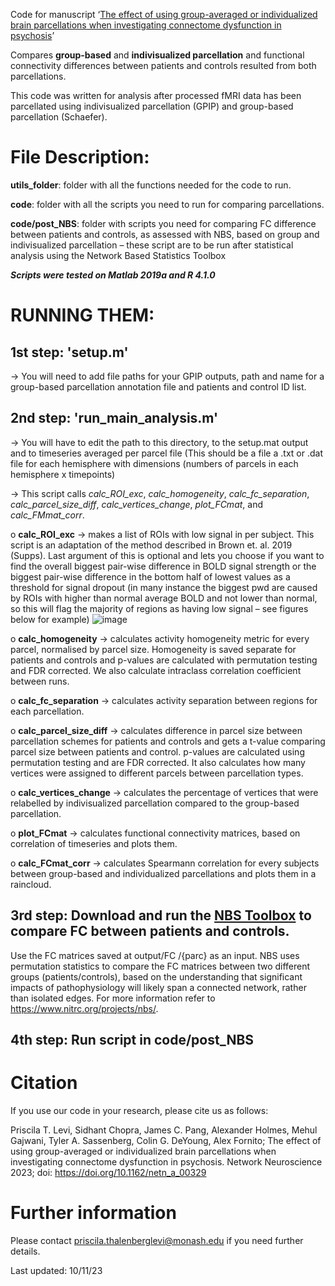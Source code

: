Code for manuscript ‘[The effect of using group-averaged or individualized brain parcellations when investigating connectome dysfunction in psychosis](https://direct.mit.edu/netn/article/doi/10.1162/netn_a_00329/116662/The-effect-of-using-group-averaged-or)’

Compares **group-based** and **indivisualized parcellation** and functional connectivity differences between patients and controls resulted from both parcellations.

This code was written for analysis after processed fMRI data has been parcellated using indivisualized parcellation (GPIP) and group-based parcellation (Schaefer). 

# File Description:
**utils_folder**: folder with all the functions needed for the code to run.

**code**: folder with all the scripts you need to run for comparing parcellations.

**code/post_NBS**: folder with scripts you need for comparing FC difference between patients and controls, as assessed with NBS, based on group and indivisualized parcellation – these script are to be run after statistical analysis using the Network Based Statistics Toolbox

***Scripts were tested on Matlab 2019a and R 4.1.0***

# RUNNING THEM:
## 1st step: 'setup.m'
->	You will need to add file paths for your GPIP outputs, path and name for a group-based parcellation annotation file and patients and control ID list.

## 2nd step: 'run_main_analysis.m'
->	You will have to edit the path to this directory, to the setup.mat output and to timeseries averaged per parcel file (This should be a file a .txt or .dat file for each hemisphere with dimensions (numbers of parcels in each hemisphere x timepoints)

->	This script calls _calc_ROI_exc_, _calc_homogeneity_, _calc_fc_separation_, _calc_parcel_size_diff_, _calc_vertices_change_, _plot_FCmat_, and _calc_FMmat_corr_.
   
   o	**calc_ROI_exc** -> makes a list of ROIs with low signal in per subject. This script is an adaptation of the method described in Brown et. al. 2019 (Supps). Last argument of this is optional and lets you choose if you want to find the overall biggest pair-wise difference in BOLD signal strength or the biggest pair-wise difference in the bottom half of lowest values as a threshold for signal dropout (in many instance the biggest pwd are caused by ROIs with higher than normal average BOLD and not lower than normal, so this will flag the majority of regions as having low signal – see figures below for example)
   ![image](https://github.com/NSBLab/individualised_parc_psychosis/assets/89367888/15e1ed77-9e73-401e-9bc3-de36d05c4335)

    
   o	**calc_homogeneity** -> calculates activity homogeneity metric for every parcel, normalised by parcel size. Homogeneity is saved separate for patients and controls and p-values are calculated with permutation testing and FDR corrected. We also calculate intraclass correlation coefficient between runs.
    
   o	**calc_fc_separation** -> calculates activity separation between regions for each parcellation.
    
   o	**calc_parcel_size_diff** -> calculates difference in parcel size between parcellation schemes for patients and controls and gets a t-value comparing parcel size between patients and control. p-values are calculated using permutation testing and are FDR corrected. It also calculates how many vertices were assigned to different parcels between parcellation types.
    
   o	**calc_vertices_change** -> calculates the percentage of vertices that were relabelled by indivisualized parcellation compared to the group-based parcellation.
    
   o	**plot_FCmat** -> calculates functional connectivity matrices, based on correlation of timeseries and plots them.
    
   o	**calc_FCmat_corr** -> calculates Spearmann correlation for every subjects between group-based and individualized parcellations and plots them in a raincloud.

## 3rd step: Download and run the [NBS Toolbox](https://www.nitrc.org/projects/nbs/) to compare FC between patients and controls. 
Use the FC matrices saved at output/FC /{parc} as an input. NBS uses permutation statistics to compare the FC matrices between two different groups (patients/controls), based on the understanding that significant impacts of pathophysiology will likely span a connected network, rather than isolated edges. For more information refer to https://www.nitrc.org/projects/nbs/.

## 4th step: Run script in code/post_NBS

# Citation
If you use our code in your research, please cite us as follows:

Priscila T. Levi, Sidhant Chopra, James C. Pang, Alexander Holmes, Mehul Gajwani, Tyler A. Sassenberg, Colin G. DeYoung, Alex Fornito; The effect of using group-averaged or individualized brain parcellations when investigating connectome dysfunction in psychosis. Network Neuroscience 2023; doi: https://doi.org/10.1162/netn_a_00329

# Further information
Please contact priscila.thalenberglevi@monash.edu if you need further details.

Last updated: 10/11/23
